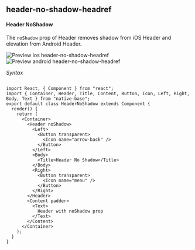 ## header-no-shadow-headref
#### Header NoShadow

The <code>noShadow</code> prop of Header removes shadow from iOS Header and elevation from Android Header.

![Preview ios header-no-shadow-headref](https://raw.githubusercontent.com/GeekyAnts/NativeBase-KitchenSink/v2.4.8/screenshots/ios/header-noshadow.png)
![Preview android header-no-shadow-headref](https://raw.githubusercontent.com/GeekyAnts/NativeBase-KitchenSink/v2.4.8/screenshots/android/header-noshadow.png)

*Syntax*

<pre class="line-numbers"><code class="language-jsx">
import React, { Component } from "react";
import { Container, Header, Title, Content, Button, Icon, Left, Right, Body, Text } from "native-base";
export default class HeaderNoShadow extends Component {
  render() {
    return (
      &lt;Container>
        &lt;Header noShadow>
          &lt;Left>
            &lt;Button transparent>
              &lt;Icon name="arrow-back" />
            &lt;/Button>
          &lt;/Left>
          &lt;Body>
            &lt;Title>Header No Shadow&lt;/Title>
          &lt;/Body>
          &lt;Right>
            &lt;Button transparent>
              &lt;Icon name="menu" />
            &lt;/Button>
          &lt;/Right>
        &lt;/Header>
        &lt;Content padder>
          &lt;Text>
            Header with noShadow prop
          &lt;/Text>
        &lt;/Content>
      &lt;/Container>
    );
  }
}</code></pre><br />